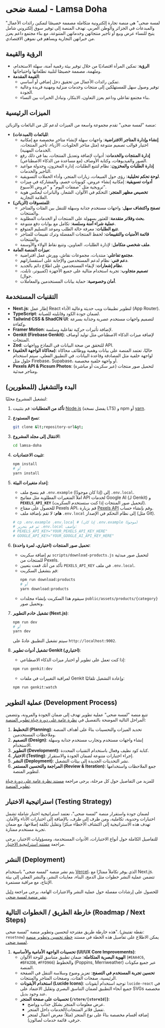 # لمسة ضحى - Lamsa Doha

"لمسة ضحى" هي منصة تجارة إلكترونية متكاملة مصممة خصيصًا لتمكين رائدات الأعمال والمبدعات في الجزائر والوطن العربي. تهدف المنصة إلى توفير سوق إلكتروني شامل يتيح للنساء عرض وبيع أو تأجير منتجاتهن وخدماتهن المتنوعة، مع بناء مجتمع داعم يعزز من خبراتهن التجارية ويساهم في نموهن الاقتصادي.

## الرؤية والقيمة

*   **الرؤية**: تمكين المرأة اقتصاديًا من خلال توفير بيئة رقمية آمنة، سهلة الاستخدام، وملهمة، مصممة خصيصًا لتلبية تطلعاتها واحتياجاتها.
*   **القيمة المقدمة**:
    *   تمكين رائدات الأعمال من تحقيق دخل إضافي أو أساسي.
    *   توفير وصول سهل للمستهلكين إلى منتجات وخدمات منزلية ومهنية فريدة وعالية الجودة.
    *   بناء مجتمع تفاعلي وداعم يعزز التعاون، الابتكار، وتبادل الخبرات بين النساء.

## الميزات الرئيسية

منصة "لمسة ضحى" تقدم مجموعة واسعة من الميزات لدعم كل من البائعات والزبائن:

*   **للبائعات (المبدعات)**:
    *   **إنشاء وإدارة المتاجر الافتراضية**: واجهات سهلة لإنشاء متاجر مخصصة مع إمكانية اختيار قوالب تصميم متنوعة (مثل متاجر الحلويات، الأزياء، تأجير المنتجات، الخدمات المهنية).
    *   **إدارة المنتجات والخدمات**: أدوات لإضافة وتعديل المنتجات، بما في ذلك رفع الصور والفيديوهات، وكتابة الأوصاف (مع مساعدة من الذكاء الاصطناعي).
    *   **إدارة الطلبات والمخزون**: نظام لتتبع الطلبات، إدارة المخزون، وجدولة مواعيد التأجير والخدمات.
    *   **لوحة تحكم تحليلية**: رؤى حول المبيعات، زيارات المتجر، وأداء الحملات التسويقية.
    *   **أدوات تسويقية**: إمكانية إنشاء عروض، كوبونات خصم، والمشاركة في ميزات ترويجية مثل "صفقات اليوم" و "عروض الأسبوع".
    *   **تخصيص مظهر المتجر**: التحكم في الألوان، الشعار، والبانرات ليعكس هوية العلامة التجارية.
*   **للمتسوقات (الزبائن)**:
    *   **تصفح واكتشاف سهل**: واجهات مستخدم جذابة وسهلة للتنقل بين الفئات والمتاجر والمنتجات.
    *   **بحث وفلاتر متقدمة**: للعثور بسهولة على المنتجات أو الخدمات المطلوبة.
    *   **عملية شراء آمنة وسلسة**: تكامل مع بوابات دفع متنوعة.
    *   **تتبع الطلبات**: معرفة حالة الطلب وموعد التسليم المتوقع.
    *   **قائمة الأمنيات والتقييمات**: لحفظ المنتجات المفضلة وترك تقييمات للمتاجر والمنتجات.
    *   **ملف شخصي متكامل**: لإدارة الطلبات، العناوين، وتتبع نقاط الولاء والأوسمة.
*   **ميزات المنصة العامة**:
    *   **مجتمع تفاعلي**: منتديات، مجموعات نقاش، وورش عمل افتراضية.
    *   **دعم فني**: نظام لدعم المستخدمين والإجابة على استفساراتهم.
    *   **نظام إشعارات**: لإبقاء المستخدمين على اطلاع دائم بالجديد.
    *   **تصميم متجاوب**: تجربة استخدام مثالية على جميع الأجهزة (كمبيوتر، تابلت، جوال).
    *   **أمان وخصوصية**: حماية بيانات المستخدمين والمعاملات.

## التقنيات المستخدمة

*   **Next.js**: إطار عمل React لتطوير تطبيقات ويب حديثة وعالية الأداء (App Router).
*   **TypeScript**: لضمان جودة الكود وقابليته للصيانة.
*   **Tailwind CSS & ShadCN UI**: لتصميم واجهات مستخدم عصرية وجذابة بسرعة وكفاءة.
*   **Framer Motion**: لإضافة تأثيرات حركية تفاعلية وسلسة.
*   **Genkit (Firebase Genkit)**: لإضافة ميزات الذكاء الاصطناعي مثل توليد أوصاف المنتجات.
*   **Zod**: للتحقق من صحة البيانات في النماذج وواجهات API.
*   **(محاكاة الواجهة الخلفية)**: حاليًا، تعتمد المنصة على بيانات وهمية ووظائف محاكاة لواجهة خلفية مثل المصادقة وقاعدة البيانات. في التطبيق الفعلي، سيتم استخدام حلول مثل Firebase، Supabase، أو واجهة خلفية مخصصة.
*   **Pexels API & Picsum Photos**: (عبر سكربت أو مباشرة) لتحميل صور منتجات ومتاجر مبدئية.

## البدء والتشغيل (للمطورين)

لتشغيل المشروع محليًا:

1.  **تأكد من المتطلبات**: قم بتثبيت [Node.js](https://nodejs.org/) (يفضل نسخة LTS) و npm أو [yarn](https://yarnpkg.com/).
2.  **نسخ المستودع**:
    ```bash
    git clone &lt;repository-url&gt;
    ```
3.  **الانتقال إلى مجلد المشروع**:
    ```bash
    cd lamsa-doha
    ```
4.  **تثبيت الاعتماديات**:
    ```bash
    npm install
    # أو
    yarn install
    ```
5.  **إعداد متغيرات البيئة**:
    *   قم بنسخ ملف `.env.example` (إذا كان موجودًا) إلى `.env.local`.
    *   املأ المتغيرات المطلوبة مثل مفاتيح API لخدمات Google AI (لـ Genkit) و **`PEXELS_API_KEY`** (لتحميل صور المنتجات إذا كنت ستستخدم السكربت).
    *   للحصول على مفتاح Pexels API، قم بزيارة [Pexels API](https://www.pexels.com/api/) وقم بإنشاء حساب.
    *   **هام:** لا تقم بإضافة ملف `.env.local` إلى نظام التحكم في الإصدار (مثل Git).
    ```bash
    # cp .env.example .env.local # (إذا كان .env.example موجودًا)
    # ثم قم بتحرير .env.local وأضف:
    # PEXELS_API_KEY="YOUR_PEXELS_API_KEY_HERE" 
    # GOOGLE_API_KEY="YOUR_GOOGLE_AI_API_KEY_HERE" 
    ```
6.  **تحميل صور المنتجات (اختياري، لمرة واحدة)**:
    *   تم إضافة سكربت `scripts/download-products.js` لتحميل صور مبدئية للمنتجات من Pexels.
    *   تأكد من أنك قمت بتعيين `PEXELS_API_KEY` في ملف `.env.local`.
    *   قم بتشغيل السكربت:
        ```bash
        npm run download:products
        # أو
        yarn download:products
        ```
    *   سيقوم هذا السكربت بإنشاء مجلدات `public/assets/products/{category}` وتحميل صور.
7.  **تشغيل خادم التطوير (Next.js)**:
    ```bash
    npm run dev
    # أو
    yarn dev
    ```
    سيتم تشغيل التطبيق عادةً على `http://localhost:9002`.

8.  **تشغيل أدوات تطوير Genkit (اختياري)**:
    *   إذا كنت تعمل على تطوير أو اختبار ميزات الذكاء الاصطناعي:
    ```bash
    npm run genkit:dev
    ```
    *   لمراقبة التغييرات في ملفات Genkit وإعادة التشغيل تلقائيًا:
    ```bash
    npm run genkit:watch
    ```

## عملية التطوير (Development Process)

تتبع منصة "لمسة ضحى" عملية تطوير تهدف إلى ضمان الجودة والمرونة، وتتضمن المراحل التالية الموضحة بالتفصيل في [نظرة عامة على دورة حياة تطوير المنصة](./docs/sdlc-overview.md):

1.  **التخطيط (Planning)**: تحديد الميزات والتحسينات بناءً على أهداف المنصة وملاحظات المستخدمين.
2.  **التصميم (Design)**: إنشاء واجهات مستخدم وتجارب مستخدم جذابة وسهلة الاستخدام.
3.  **التطوير (Development)**: كتابة كود نظيف وفعال باستخدام التقنيات المحددة.
4.  **الاختبار (Testing)**: إجراء اختبارات متنوعة لضمان الجودة والاستقرار.
5.  **النشر (Deployment)**: نشر التحديثات الجديدة إلى بيئات التشغيل.
6.  **المراجعة والتحسين المستمر (Review & Iteration)**: جمع الملاحظات واستخدامها لتطوير المنصة.

للمزيد من التفاصيل حول كل مرحلة، يرجى مراجعة [مستند نظرة عامة على دورة حياة تطوير المنصة](./docs/sdlc-overview.md).

## استراتيجية الاختبار (Testing Strategy)

لضمان جودة واستقرار منصة "لمسة ضحى"، نعتمد استراتيجية اختبار شاملة تشمل اختبارات وحدوية، تكاملية، ومن طرف إلى طرف، بالإضافة إلى اختبارات الأداء والأمان.
تهدف هذه الاستراتيجية إلى اكتشاف الأخطاء مبكرًا وتقليل تكلفة إصلاحها، مع ضمان تجربة مستخدم ممتازة.

للتفاصيل الكاملة حول أنواع الاختبارات، الأدوات المستخدمة، ومسؤوليات الاختبار، يرجى مراجعة [مستند استراتيجية الاختبار](./docs/testing-strategy.md).

## النشر (Deployment)

يتم نشر منصة "لمسة ضحى" باستخدام [Vercel](https://vercel.com/)، الذي يوفر تكاملاً ممتازًا مع Next.js. تتضمن عملية النشر خطوات مثل الدمج، البناء، معاينات النشر، والنشر الفعلي إلى بيئة الإنتاج، مع مراقبة مستمرة.

للحصول على إرشادات مفصلة حول عملية النشر والاعتبارات الهامة، يرجى مراجعة [دليل نشر منصة لمسة ضحى](./docs/deployment-guide.md).

## خارطة الطريق / الخطوات التالية (Roadmap / Next Steps)

هذه خارطة طريق مقترحة لتحسين وتطوير منصة "لمسة ضحى". (نقطة تفتيش: `resetnow`)
يمكن الاطلاع على تفاصيل هذه الخطة في مستند [خطة تحسين وتطوير منصة لمسة ضحى](./docs/feature-enhancement-plan.md).

1.  **تحسينات الواجهة الأمامية والأساسية (UI/UX Core Improvements)**:
    *   **الهوية البصرية المتكاملة**: ضمان تطبيق متناسق للوحة الألوان (`#EAA4C6`, `#BFA2DB`, `#FFD966`) والخطوط (Poppins, Merriweather) عبر جميع مكونات المنصة.
    *   **تحسين تجربة المستخدم في التصفح**: تعزيز وضوح وسلاسة التنقل في الصفحة الرئيسية، صفحات الفئات، وصفحات المتاجر والمنتجات.
    *   **استخدام الأيقونات (Lucide Icons)**: توحيد استخدام أيقونات `lucide-react` في جميع أنحاء التطبيق لضمان التناسق البصري وتقليل الاعتماد على SVGs مخصصة عند وجود بديل.
    *   **تحسينات على صفحة المتجر (`/store/[storeId]`)**:
        *   عرض معلومات المتجر بشكل جذاب وواضح.
        *   تفعيل فلاتر المنتجات/الخدمات داخل المتجر.
        *   إضافة أقسام مخصصة بناءً على نوع المتجر (مثلاً: معرض أعمال لمتجر حرفي، قائمة خدمات لصالون).
